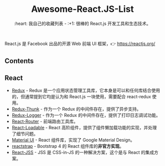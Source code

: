 <div align="center">
  <h1>Awesome-React.JS-List</h1>

  <p>:heart: 我自己的收藏列表 - :+1: 很棒的 React.js 开发工具和生态技术。</p>
</div>

<br />

React.js 是 Facebook 出品的开源 Web 前端 UI 框架，:point_right: https://reactjs.org/

## Contents

## React

- [Redux](https://redux.js.org/) - Redux 是一个应用状态管理工具库，它本身是可以和任何库结合使用的，但通常提到它均是认为和 React.js 一块使用，需要配合 react-redux 使用。
- [Redux-Thunk](https://github.com/reduxjs/redux-thunk) - 作为一个 Redux 的中间件存在，提供了异步支持。
- [Redux-Logger](https://github.com/LogRocket/redux-logger) - 作为一个 Redux 的中间件存在，提供了打印日志调试功能。
- [React-Router](https://reacttraining.com/react-router/) - 前端路由工具库。
- [React-Loadable](https://github.com/jamiebuilds/react-loadable) - React 高阶组件，提供了组件懒加载功能的实现，并处理了细节问题。
- [Material UI](https://material-ui.com/) - React 组件库，实现了 Google Material Design。
- [reactstrap](https://reactstrap.github.io/) - Bootstrap 4 的 React 组件库的**非官方实现**。
- [React-JSS](https://cssinjs.org/react-jss) - JSS 是 CSS-in-JS 的一种解决方案，这个是与 React 的集成方案。
